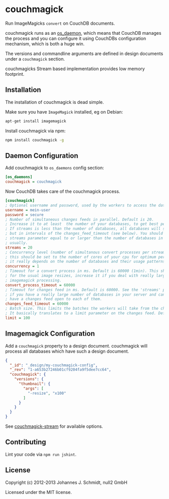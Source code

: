 couchmagick
===========
Run ImageMagicks `convert` on CouchDB documents.

couchmagick runs as an [os_daemon](http://docs.couchdb.org/en/1.5.x/config/externals.html#os_daemons),
which means that CouchDB manages the process and you can configure it using CouchDBs configuration mechanism, which is both a huge win.

The versions and commandline arguments are defined in design documents under a `couchmagick` section.

couchmagicks Stream based implementation provides low memory footprint.

Installation
------------
The installation of couchmagick is dead simple.

Make sure you have `ImageMagick` installed, eg on Debian:
```bash
apt-get install imagemagick
```

Install couchmagick via npm:

```bash
npm install couchmagick -g
```

Daemon Configuration
--------------------
Add couchmagick to `os_daemons` config section:

```ini
[os_daemons]
couchmagick = couchmagick
```

Now CouchDB takes care of the couchmagick process.

```ini
[couchmagick]
; Optional username and password, used by the workers to access the database
username = mein-user
password = secure
; Number of simultaneous changes feeds in parallel. Default is 20.
; Increase it to at least  the number of your databases, to get best performance.
; If streams is less than the number of databases, all databases will still be queried
; but in intervals of the changes_feed_timeout (see below). You should keep the 
; streams parameter equal to or larger than the number of databases in the server
; usually.
streams = 20
; Concurrency level (number of simultanous convert processes per stream). Default is 1.
; this should be set to the number of cores of your cpu for optimum performance, but
; it really depends on the number of databases and their usage patterns.
concurrency = 1
; Timeout for a convert process in ms. Default is 60000 (1min). This should be plenty
; for the usual image resizes, increase it if you deal with really large images and complex
; imagemagick processing.
convert_process_timeout = 60000
; Timeout for changes feed in ms. Default is 60000. See the 'streams' parameter above
; if you have a really large number of databases in your server and cannot afford to
; have a changes feed open to each of them.
changes_feed_timeout = 60000
; Batch size. This limits the batches the workers will take from the changes feed.
; It basically translates to a limit parameter on the changes feed. Default is 100
limit = 100
```

Imagemagick Configuration
-------------------------
Add a `couchmagick` property to a design document. couchmagick will process all
databases which have such a design document.
```json
{
  "_id": "_design/my-couchmagick-config",
  "_rev": "1-a653b27246b01cf9204fa9f5dee7cc64",
  "couchmagick": {
    "versions": {
      "thumbnail": {
        "args": [
          "-resize", "x100"
        ]
      }
    }
  }
}
```

See [couchmagick-stream](https://github.com/null2/couchmagick-stream) for available options.


Contributing
------------
Lint your code via `npm run jshint`.

License
-------
Copyright (c) 2012-2013 Johannes J. Schmidt, null2 GmbH

Licensed under the MIT license.
